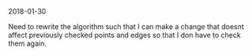 


2018-01-30

Need to rewrite the algorithm such that I can make a change that doesnt affect previously checked points and edges
so that I don have to check them again.


